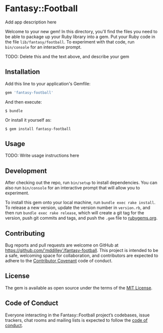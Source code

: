 # Fantasy::Football

Add app description here

Welcome to your new gem! In this directory, you'll find the files you need to be able to package up your Ruby library into a gem. Put your Ruby code in the file `lib/fantasy/football`. To experiment with that code, run `bin/console` for an interactive prompt.

TODO: Delete this and the text above, and describe your gem

## Installation

Add this line to your application's Gemfile:

```ruby
gem 'fantasy-football'
```

And then execute:

    $ bundle

Or install it yourself as:

    $ gem install fantasy-football

## Usage

TODO: Write usage instructions here

## Development

After checking out the repo, run `bin/setup` to install dependencies. You can also run `bin/console` for an interactive prompt that will allow you to experiment.

To install this gem onto your local machine, run `bundle exec rake install`. To release a new version, update the version number in `version.rb`, and then run `bundle exec rake release`, which will create a git tag for the version, push git commits and tags, and push the `.gem` file to [rubygems.org](https://rubygems.org).

## Contributing

Bug reports and pull requests are welcome on GitHub at https://github.com/'mddilley'/fantasy-football. This project is intended to be a safe, welcoming space for collaboration, and contributors are expected to adhere to the [Contributor Covenant](http://contributor-covenant.org) code of conduct.

## License

The gem is available as open source under the terms of the [MIT License](https://opensource.org/licenses/MIT).

## Code of Conduct

Everyone interacting in the Fantasy::Football project’s codebases, issue trackers, chat rooms and mailing lists is expected to follow the [code of conduct](https://github.com/'mddilley'/fantasy-football/blob/master/CODE_OF_CONDUCT.md).
